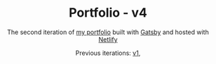 <h1 align="center">
  Portfolio - v4
</h1>
<p align="center">
  The second iteration of <a href="https://arushi-portfolio.netlify.app" target="_blank">my portfolio</a> built with <a href="https://www.gatsbyjs.org/" target="_blank">Gatsby</a> and hosted with <a href="https://www.netlify.com/" target="_blank">Netlify</a>
</p>
<p align="center">
  Previous iterations:
  <a href="https://arushiaggarwal.netlify.app" target="_blank">v1</a>,
</p>
